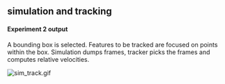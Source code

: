 ## simulation and tracking


#### Experiment 2 output
A bounding box is selected.
Features to be tracked are focused on points within the box.
Simulation dumps frames, tracker picks the frames and computes relative velocities.

![sim_track.gif](./gifs/sim_track.gif)